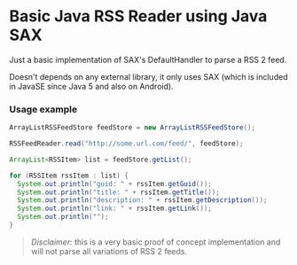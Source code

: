 # Basic Java RSS Reader using Java SAX

Just a basic implementation of SAX's DefaultHandler to parse a RSS 2 feed.

Doesn't depends on any external library, it only uses SAX (which is included in JavaSE since Java 5 and also on Android).

### Usage example

```java
ArrayListRSSFeedStore feedStore = new ArrayListRSSFeedStore();

RSSFeedReader.read("http://some.url.com/feed/", feedStore);

ArrayList<RSSItem> list = feedStore.getList();

for (RSSItem rssItem : list) {
  System.out.println("guid: " + rssItem.getGuid());
  System.out.println("title: " + rssItem.getTitle());
  System.out.println("description: " + rssItem.getDescription());
  System.out.println("link: " + rssItem.getLink());
  System.out.println("");
}
```

> *Disclaimer:* this is a very basic proof of concept implementation and will not parse all variations of RSS 2 feeds.
